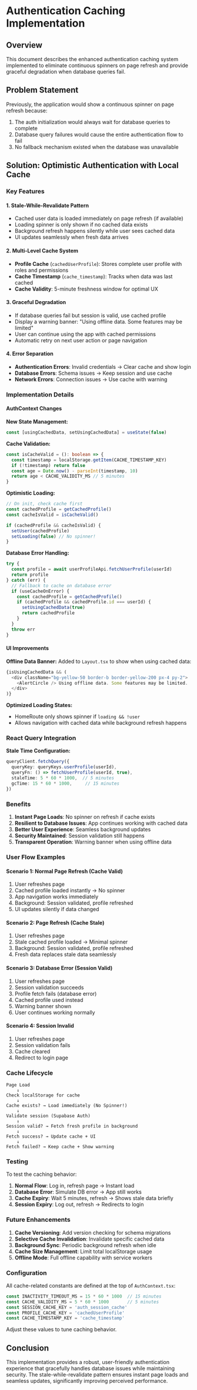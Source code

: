 # Authentication Caching Implementation

## Overview
This document describes the enhanced authentication caching system implemented to eliminate continuous spinners on page refresh and provide graceful degradation when database queries fail.

## Problem Statement
Previously, the application would show a continuous spinner on page refresh because:
1. The auth initialization would always wait for database queries to complete
2. Database query failures would cause the entire authentication flow to fail
3. No fallback mechanism existed when the database was unavailable

## Solution: Optimistic Authentication with Local Cache

### Key Features

#### 1. **Stale-While-Revalidate Pattern**
- Cached user data is loaded immediately on page refresh (if available)
- Loading spinner is only shown if no cached data exists
- Background refresh happens silently while user sees cached data
- UI updates seamlessly when fresh data arrives

#### 2. **Multi-Level Cache System**
- **Profile Cache** (`cachedUserProfile`): Stores complete user profile with roles and permissions
- **Cache Timestamp** (`cache_timestamp`): Tracks when data was last cached
- **Cache Validity**: 5-minute freshness window for optimal UX

#### 3. **Graceful Degradation**
- If database queries fail but session is valid, use cached profile
- Display a warning banner: "Using offline data. Some features may be limited"
- User can continue using the app with cached permissions
- Automatic retry on next user action or page navigation

#### 4. **Error Separation**
- **Authentication Errors**: Invalid credentials → Clear cache and show login
- **Database Errors**: Schema issues → Keep session and use cache
- **Network Errors**: Connection issues → Use cache with warning

### Implementation Details

#### AuthContext Changes

**New State Management:**
```typescript
const [usingCachedData, setUsingCachedData] = useState(false)
```

**Cache Validation:**
```typescript
const isCacheValid = (): boolean => {
  const timestamp = localStorage.getItem(CACHE_TIMESTAMP_KEY)
  if (!timestamp) return false
  const age = Date.now() - parseInt(timestamp, 10)
  return age < CACHE_VALIDITY_MS // 5 minutes
}
```

**Optimistic Loading:**
```typescript
// On init, check cache first
const cachedProfile = getCachedProfile()
const cacheIsValid = isCacheValid()

if (cachedProfile && cacheIsValid) {
  setUser(cachedProfile)
  setLoading(false) // No spinner!
}
```

**Database Error Handling:**
```typescript
try {
  const profile = await userProfileApi.fetchUserProfile(userId)
  return profile
} catch (err) {
  // Fallback to cache on database error
  if (useCacheOnError) {
    const cachedProfile = getCachedProfile()
    if (cachedProfile && cachedProfile.id === userId) {
      setUsingCachedData(true)
      return cachedProfile
    }
  }
  throw err
}
```

#### UI Improvements

**Offline Data Banner:**
Added to `Layout.tsx` to show when using cached data:
```typescript
{isUsingCachedData && (
  <div className="bg-yellow-50 border-b border-yellow-200 px-4 py-2">
    <AlertCircle /> Using offline data. Some features may be limited.
  </div>
)}
```

**Optimized Loading States:**
- HomeRoute only shows spinner if `loading && !user`
- Allows navigation with cached data while background refresh happens

### React Query Integration

**Stale Time Configuration:**
```typescript
queryClient.fetchQuery({
  queryKey: queryKeys.userProfile(userId),
  queryFn: () => fetchUserProfile(userId, true),
  staleTime: 5 * 60 * 1000,  // 5 minutes
  gcTime: 15 * 60 * 1000,     // 15 minutes
})
```

### Benefits

1. **Instant Page Loads**: No spinner on refresh if cache exists
2. **Resilient to Database Issues**: App continues working with cached data
3. **Better User Experience**: Seamless background updates
4. **Security Maintained**: Session validation still happens
5. **Transparent Operation**: Warning banner when using offline data

### User Flow Examples

#### Scenario 1: Normal Page Refresh (Cache Valid)
1. User refreshes page
2. Cached profile loaded instantly → No spinner
3. App navigation works immediately
4. Background: Session validated, profile refreshed
5. UI updates silently if data changed

#### Scenario 2: Page Refresh (Cache Stale)
1. User refreshes page
2. Stale cached profile loaded → Minimal spinner
3. Background: Session validated, profile refreshed
4. Fresh data replaces stale data seamlessly

#### Scenario 3: Database Error (Session Valid)
1. User refreshes page
2. Session validation succeeds
3. Profile fetch fails (database error)
4. Cached profile used instead
5. Warning banner shown
6. User continues working normally

#### Scenario 4: Session Invalid
1. User refreshes page
2. Session validation fails
3. Cache cleared
4. Redirect to login page

### Cache Lifecycle

```
Page Load
    ↓
Check localStorage for cache
    ↓
Cache exists? → Load immediately (No Spinner!)
    ↓
Validate session (Supabase Auth)
    ↓
Session valid? → Fetch fresh profile in background
    ↓
Fetch success? → Update cache + UI
    ↓
Fetch failed? → Keep cache + Show warning
```

### Testing

To test the caching behavior:

1. **Normal Flow**: Log in, refresh page → Instant load
2. **Database Error**: Simulate DB error → App still works
3. **Cache Expiry**: Wait 5 minutes, refresh → Shows stale data briefly
4. **Session Expiry**: Log out, refresh → Redirects to login

### Future Enhancements

1. **Cache Versioning**: Add version checking for schema migrations
2. **Selective Cache Invalidation**: Invalidate specific cached data
3. **Background Sync**: Periodic background refresh when idle
4. **Cache Size Management**: Limit total localStorage usage
5. **Offline Mode**: Full offline capability with service workers

### Configuration

All cache-related constants are defined at the top of `AuthContext.tsx`:

```typescript
const INACTIVITY_TIMEOUT_MS = 15 * 60 * 1000  // 15 minutes
const CACHE_VALIDITY_MS = 5 * 60 * 1000       // 5 minutes
const SESSION_CACHE_KEY = 'auth_session_cache'
const PROFILE_CACHE_KEY = 'cachedUserProfile'
const CACHE_TIMESTAMP_KEY = 'cache_timestamp'
```

Adjust these values to tune caching behavior.

## Conclusion

This implementation provides a robust, user-friendly authentication experience that gracefully handles database issues while maintaining security. The stale-while-revalidate pattern ensures instant page loads and seamless updates, significantly improving perceived performance.

